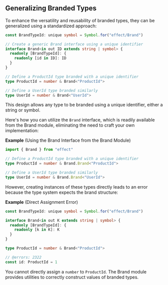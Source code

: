 ## Generalizing Branded Types

To enhance the versatility and reusability of branded types, they can be generalized using a standardized approach:

```ts twoslash
const BrandTypeId: unique symbol = Symbol.for("effect/Brand")

// Create a generic Brand interface using a unique identifier
interface Brand<in out ID extends string | symbol> {
  readonly [BrandTypeId]: {
    readonly [id in ID]: ID
  }
}

// Define a ProductId type branded with a unique identifier
type ProductId = number & Brand<"ProductId">

// Define a UserId type branded similarly
type UserId = number & Brand<"UserId">
```

This design allows any type to be branded using a unique identifier, either a string or symbol.

Here's how you can utilize the `Brand` interface, which is readily available from the Brand module, eliminating the need to craft your own implementation:

**Example** (Using the Brand Interface from the Brand Module)

```ts
import { Brand } from "effect"

// Define a ProductId type branded with a unique identifier
type ProductId = number & Brand.Brand<"ProductId">

// Define a UserId type branded similarly
type UserId = number & Brand.Brand<"UserId">
```

However, creating instances of these types directly leads to an error because the type system expects the brand structure:

**Example** (Direct Assignment Error)

```ts twoslash
const BrandTypeId: unique symbol = Symbol.for("effect/Brand")

interface Brand<in out K extends string | symbol> {
  readonly [BrandTypeId]: {
    readonly [k in K]: K
  }
}

type ProductId = number & Brand<"ProductId">

// @errors: 2322
const id: ProductId = 1
```

You cannot directly assign a `number` to `ProductId`. The Brand module provides utilities to correctly construct values of branded types.
